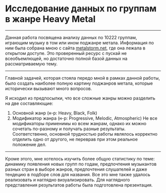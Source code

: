 # Исследование данных по группам в жанре Heavy Metal

---

Данная работа посвящена анализу данных по 10222 группам, играющим музыку в том или ином поджанре метала. Информация по ним была собрана мною с сайта <a href="https://metalstorm.net/home/">metalstorm.net</a>, где она лежала в открытом доступе. Это проверенный ресурс с пускай не всеобъемлющей, но достаточно полной базой данных на рассматриваемую тему. 

--- 

Главной задачей, которая стояла передо мной в рамках данной работы, было создать наиболее полную картину поджанров метала, которые исторически вызывают много вопросов. 

Я исходил из предпосылки, что все сложные жанры можно разделить на две составляющие:
   1. Основной жанр (н-р: Heavy, Black, Folk)
   2. Модификатор жанра (н-р: Progressive, Melodic, Atmospheric)
Не все модификаторы применимы ко всем жанрам, однако их можно сочетать по-разному и получать разные результаты. Соответственно, основной трудностью работы являлось корректно отделить одно от другого, не переврав при этом реальное положение дел.

---

Кроме этого, мне хотелось изучить более общую статистику по теме: динамику появления новых групп по годам, предпочтения музыкантов разных стран в выборе жанров, предпочтения слушателей и даже тендецию в подборе слов для названия. Все это мне также удалось реализовать и наглядно визуализировать. Для наглядного представления результатов работы была подготовлена презентация.